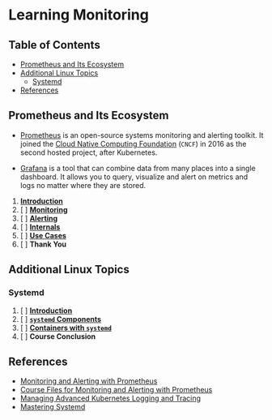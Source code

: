 # Learning Monitoring

## Table of Contents

<!-- START doctoc generated TOC please keep comment here to allow auto update -->
<!-- DON'T EDIT THIS SECTION, INSTEAD RE-RUN doctoc TO UPDATE -->

- [Prometheus and Its Ecosystem](#prometheus-and-its-ecosystem)
- [Additional Linux Topics](#additional-linux-topics)
  - [Systemd](#systemd)
- [References](#references)

<!-- END doctoc generated TOC please keep comment here to allow auto update -->

## Prometheus and Its Ecosystem

- [Prometheus](https://prometheus.io)
  is an open-source systems monitoring and alerting toolkit.
  It joined the [Cloud Native Computing Foundation](https://www.cncf.io/) (`CNCF`)
  in 2016 as the second hosted project, after Kubernetes.

- [Grafana](https://grafana.com)
  is a tool that can combine data from many places into a single dashboard.
  It allows you to query, visualize and alert on metrics and logs no matter where they are stored.

1. [**Introduction**](prometheus-introduction/README.md)
1. [ ] [**Monitoring**](prometheus-monitoring/README.md)
1. [ ] [**Alerting**](prometheus-alerting/README.md)
1. [ ] [**Internals**](prometheus-internals/README.md)
1. [ ] [**Use Cases**](prometheus-use-cases/README.md)
1. [ ] **Thank You**

## Additional Linux Topics

### Systemd

1. [ ] [**Introduction**](systemd-introduction/README.md)
1. [ ] [**`systemd` Components**](systemd-components/README.md)
1. [ ] [**Containers with `systemd`**](systemd-containers/README.md)
1. [ ] **Course Conclusion**

## References

- [Monitoring and Alerting with Prometheus](https://www.udemy.com/course/monitoring-and-alerting-with-prometheus)
- [Course Files for Monitoring and Alerting with Prometheus](https://github.com/in4it/prometheus-course)
- [Managing Advanced Kubernetes Logging and Tracing](https://app.pluralsight.com/library/courses/managing-advanced-kubernetes-logging-tracing/table-of-contents)
- [Mastering Systemd](https://linuxacademy.com/cp/modules/view/id/171)
